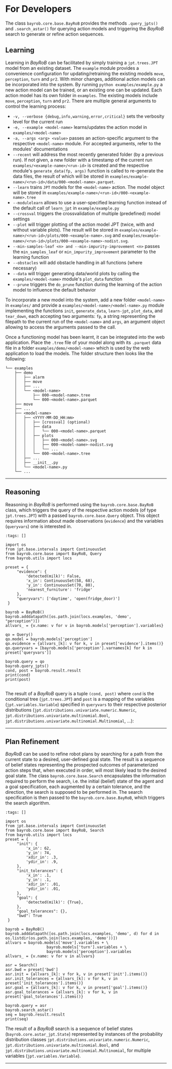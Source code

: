 # For Developers

The class `bayrob.core.base.BayRoB` provides the methods `.query_jpts()` and `.search_astar()`
for querying action models and triggering the *BayRoB* search to generate or refine action sequences.

## Learning

Learning in *BayRoB* can be facilitated by simply training a `jpt.trees.JPT` model from an existing dataset.
The ``example`` module provides a convenience configuration for updating/retraining the existing models ``move``,
``perception``, ``turn`` and ``pr2``. With minor changes, additional action models can be incorporated into the system.
By running ``python examples/example.py`` a new action model can be trained, or an existing one can be updated. Each action model has
its own folder in ``examples``. The existing models include ``move``, ``perception``, ``turn`` and ``pr2``. There are multiple
general arguments to control the learning process:

* `-v, --verbose {debug,info,warning,error,critical}` sets the verbosity level for the current run
* `-e, --example <model-name>` learns/updates the action model in ``examples/<model-name>``
* `-a, --args <arg> <value>` passes an action-specific argument to the respective ``<model-name>`` module. For accepted arguments, refer to the modules' documentations
* `--recent` will address the most recently generated folder (by a previous run). If not given, a new folder with a timestamp of the current run ``examples/<example-name>/<run-id>`` is created and the respective module's ``generate_data(fp, args)`` function is called to re-generate the data files, the result of which will be stored in ``examples/example-name>/<run-id>/data/000-<model-name>.parquet``.
* `--learn` trains `JPT` models for the ``<model-name>`` action. The model object will be stored in ``examples/example-name>/<run-id>/000-<example-name>.tree``
* `--modulelearn` allows to use a user-specified learning function instead of the default call of ``learn_jpt`` in ``example/example.py``
* `--crossval` triggers the crossvalidation of multiple (predefined) model settings
* `--plot` will trigger plotting of the action model JPT (twice, with and without variable plots). The result will be stored in ``examples/example-name>/<run-id>/plots/000-<example-name>.svg`` and ``examples/example-name>/<run-id>/plots/000-<example-name>-nodist.svg``.
* `--min-samples-leaf <n> and --min-impurity-improvement <n>` passes the ``min_samples_leaf`` or ``min_impurity_improvement`` parameter to the learning function
* `--obstacles` will add obstacle handling in all functions (where necessary)
* `--data` will trigger generating data/world plots by calling the ``examples/<model-name>`` module's ``plot_data`` function
* `--prune` triggers the ``do_prune`` function during the learning of the action model to influence the default behavior

To incorporate a new model into the system, add a new folder ``<model-name>`` in ``examples/`` and provide a
``examples/<model-name>/<model-name>.py`` module implementing the functions ``init``, ``generate_data``, ``learn-jpt``,
``plot_data``, and ``tear_down``, each accepting two arguments: ``fp``, a string representing the filepath to the current
run of the ``<model-name>`` and ``args``, an argument object allowing to access the arguments passed to the call.

Once a functioning model has been learnt, it can be integrated into the web application.
Place the ``.tree`` file of your model along with its ``.parquet`` data file in a folder ``examples/demo/<model-name>``
which is used by the web application to load the models. The folder structure then looks like the following:


    └── examples
        ├── demo
        │   ├── alarm
        │   ├── move
        │   ├── ...
        │   └── <model-name>
        │       ├── 000-<model-name>.tree
        │       └── 000-<model-name>.parquet
        ├── move
        ├── ...
        ├── <model-name>
        │   ├── <YYYY-MM-DD_HH:mm>
        │   │   ├── [crossval] (optional)
        │   │   ├── data
        │   │   │   └── 000-<model-name>.parquet
        │   │   ├── plots
        │   │   │   ├── 000-<model-name>.svg
        │   │   │   ├── 000-<model-name>-nodist.svg
        │   │   │   └── ...
        │   │   └── 000-<model-name>.tree
        │   ├── ...
        │   ├── __init__.py
        │   └── <model-name>.py
        └── ...

****

## Reasoning

Reasoning in *BayRoB* is performed using the `bayrob.core.base.BayRoB` class, which triggers the query of the
respective action models (of type `jpt.trees.JPT`) with a passed `bayrob.core.base.Query` object. This
object requires information about made observations (`evidence`) and the variables (`queryvars`) one is
interested in.

```{code-cell} ipython3
:tags: []

import os
from jpt.base.intervals import ContinuousSet
from bayrob.core.base import BayRoB, Query
from bayrob.utils import locs

preset = {
     "evidence": {
         'detected(milk)': False,
         'x_in': ContinuousSet(58, 68),
         'y_in': ContinuousSet(70, 80),
         'nearest_furniture': 'fridge'
     },
     "queryvars": ['daytime', 'open(fridge_door)']
 }

bayrob = BayRoB()
bayrob.adddatapath([os.path.join(locs.examples, 'demo', "perception")])
allvars_ = {v.name: v for v in bayrob.models['perception'].variables}

qo = Query()
qo.model = bayrob.models['perception']
qo.evidence = {allvars_[k]: v for k, v in preset['evidence'].items()}
qo.queryvars = [bayrob.models['perception'].varnames[k] for k in preset['queryvars']]

bayrob.query = qo
bayrob.query_jpts()
cond, post = bayrob.result.result
print(cond)
print(post)
    
```

The result of a *BayRoB* query is a tuple ``(cond, post)`` where ``cond`` is the conditional tree
(`jpt.trees.JPT`) and ``post`` is a mapping of the variables (`jpt.variables.Variable`) specified in
`queryvars` to their respective posterior distributions (`jpt.distributions.univariate.numeric.Numeric`,
`jpt.distributions.univariate.multinomial.Bool`, `jpt.distributions.univariate.multinomial.Multinomial`,
...):

****

## Plan Refinement

*BayRoB* can be used to refine robot plans by searching for a path from the current state to a desired, user-defined
goal state. The result is a sequence of belief states representing the prospected outcomes of parameterized action steps
that, when executed in order, will most likely lead to the desired goal state. The class `bayrob.core.base.Search`
encapsulates the information required to perform the search, i.e. the initial (belief) state of the agent and a goal
specification, each augmented by a certain tolerance, and the direction, the search is supposed to be performed in.
The search specification is then passed to the `bayrob.core.base.BayRoB`, which triggers the search algorithm.

```{code-cell} ipython3
:tags: []

import os
from jpt.base.intervals import ContinuousSet
from bayrob.core.base import BayRoB, Search
from bayrob.utils import locs
preset = {
     "init": {
         'x_in': 62,
         'y_in': 74,
         'xdir_in': .3,
         'ydir_in': .9,
     },
     "init_tolerances": {
         'x_in': .1,
         'y_in': .1,
         'xdir_in': .01,
         'ydir_in': .01,
     },
     "goal": {
         'detected(milk)': {True},
     },
     "goal_tolerances": {},
     "bwd": True
 }

bayrob = BayRoB()
bayrob.adddatapath([os.path.join(locs.examples, 'demo', d) for d in os.listdir(os.path.join(locs.examples, 'demo'))])
allvars = bayrob.models['move'].variables + \
                  bayrob.models['turn'].variables + \
                  bayrob.models['perception'].variables
allvars_ = {v.name: v for v in allvars}

asr = Search()
asr.bwd = preset['bwd']
asr.init = {allvars_[k]: v for k, v in preset['init'].items()}
asr.init_tolerances = {allvars_[k]: v for k, v in preset['init_tolerances'].items()}
asr.goal = {allvars_[k]: v for k, v in preset['goal'].items()}
asr.goal_tolerances = {allvars_[k]: v for k, v in preset['goal_tolerances'].items()}

bayrob.query = asr
bayrob.search_astar()
seq = bayrob.result.result
print(seq)
```
The result of a *BayRoB* search is a sequence of belief states (`bayrob.core.astar_jpt.State`) represented by
instances of the probability distribution classes `jpt.distributions.univariate.numeric.Numeric`,
`jpt.distributions.univariate.multinomial.Bool`, and `jpt.distributions.univariate.multinomial.Multinomial`,
for multiple variables (`jpt.variables.Variable`).

****